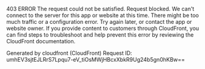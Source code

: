 403 ERROR
The request could not be satisfied.
Request blocked. We can't connect to the server for this app or website at this time. There might be too much traffic or a configuration error. Try again later, or contact the app or website owner.
If you provide content to customers through CloudFront, you can find steps to troubleshoot and help prevent this error by reviewing the CloudFront documentation.

Generated by cloudfront (CloudFront)
Request ID: umhEV3sjtEJLRrS7Lpqu7-eV_tiOsMWjHBcxXbkR9Ug24b5gn0hKBw==
